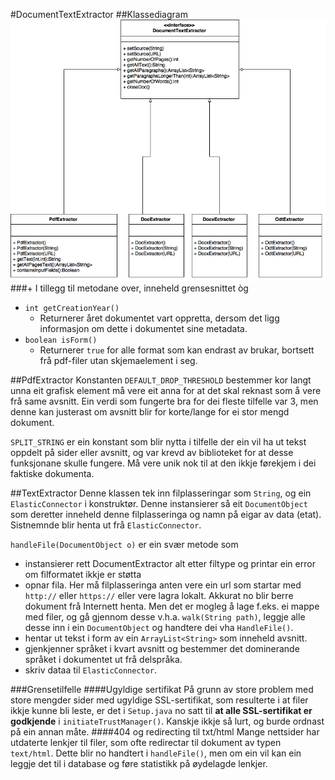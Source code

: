 #DocumentTextExtractor
##Klassediagram
![Klassediagram](Klassediagram/DocumentExtractor.png)
###+
I tillegg til metodane over, inneheld grensesnittet òg
* `int getCreationYear()`
	* Returnerer året dokumentet vart oppretta, dersom det ligg informasjon om dette i dokumentet sine metadata.
* `boolean isForm()`
	* Returnerer `true` for alle format som kan endrast av brukar, bortsett frå pdf-filer utan skjemaelement i seg. 

##PdfExtractor
Konstanten `DEFAULT_DROP_THRESHOLD` bestemmer kor langt unna eit grafisk element må vere eit anna for at det skal reknast som å vere frå same avsnitt. Ein verdi som fungerte bra for dei fleste tilfelle var 3, men denne kan justerast om avsnitt blir for korte/lange for ei stor mengd dokument.

`SPLIT_STRING` er ein konstant som blir nytta i tilfelle der ein vil ha ut tekst oppdelt på sider eller avsnitt, og var krevd av biblioteket for at desse funksjonane skulle fungere. Må vere unik nok til at den ikkje førekjem i dei faktiske dokumenta.

##TextExtractor
Denne klassen tek inn filplasseringar som `String`, og ein `ElasticConnector` i konstruktør. Denne instansierer så eit `DocumentObject` som deretter inneheld denne filplasseringa og namn på eigar av data (etat). Sistnemnde blir henta ut frå `ElasticConnector`.

`handleFile(DocumentObject o)` er ein svær metode som 
* instansierer rett DocumentExtractor alt etter filtype og printar ein error om filformatet ikkje er støtta
* opnar fila. Her må filplasseringa anten vere ein url som startar med `http://` eller `https://` eller vere lagra lokalt. Akkurat no blir berre dokument frå Internett henta. Men det er mogleg å lage f.eks. ei mappe med filer, og gå gjennom desse v.h.a. `walk(String path)`, leggje alle desse inn i ein `DocumentObject` og handtere dei vha `HandleFile()`.
* hentar ut tekst i form av ein `ArrayList<String>` som inneheld avsnitt.
* gjenkjenner språket i kvart avsnitt og bestemmer det dominerande språket i dokumentet ut frå delspråka.  
* skriv dataa til `ElasticConnector`.

###Grensetilfelle
####Ugyldige sertifikat
På grunn av store problem med store mengder sider med ugyldige SSL-sertifikat, som resulterte i at filer ikkje kunne bli leste, er det i `Setup.java` no satt til **at alle SSL-sertifikat er godkjende** i `initiateTrustManager()`. Kanskje ikkje så lurt, og burde ordnast på ein annan måte.
####404 og redirecting til txt/html
Mange nettsider har utdaterte lenkjer til filer, som ofte redirectar til dokument av typen `text/html`. Dette blir no handtert i `handleFile()`, men om ein vil kan ein leggje det til i database og føre statistikk på øydelagde lenkjer.